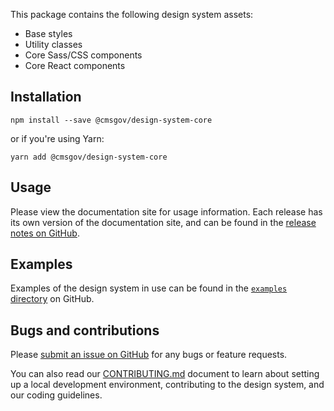 This package contains the following design system assets:

- Base styles
- Utility classes
- Core Sass/CSS components
- Core React components

## Installation

```
npm install --save @cmsgov/design-system-core
```

or if you're using Yarn:

```
yarn add @cmsgov/design-system-core
```

## Usage

Please view the documentation site for usage information. Each release has its own version of the documentation site, and can be found in the [release notes on GitHub](https://github.com/CMSgov/design-system/releases).

## Examples

Examples of the design system in use can be found in the [`examples` directory](https://github.com/CMSgov/design-system/tree/master/examples) on GitHub.

## Bugs and contributions

Please [submit an issue on GitHub](https://github.com/CMSgov/design-system) for any bugs or feature requests.

You can also read our [CONTRIBUTING.md](https://github.com/CMSgov/design-system/blob/master/CONTRIBUTING.md) document to learn about setting up a local development environment, contributing to the design system, and our coding guidelines.